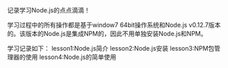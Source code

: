 记录学习Node.js的点点滴滴！

学习过程中的所有操作都是基于window7 64bit操作系统和Node.js v0.12.7版本的。该版本的Node.js是集成NPM的，因此不用单独安装Node.js和NPM。

学习记录如下：
lesson1:Node.js简介
lesson2:Node.js安装
lesson3:NPM包管理器的使用
lesson4:Node.js的简单使用

